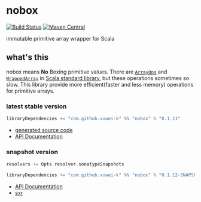 # nobox

[![Build Status](https://secure.travis-ci.org/xuwei-k/nobox.png?branch=master)](http://travis-ci.org/xuwei-k/nobox)
[![Maven Central](https://maven-badges.herokuapp.com/maven-central/com.github.xuwei-k/nobox_2.11/badge.svg)](https://maven-badges.herokuapp.com/maven-central/com.github.xuwei-k/nobox_2.11)


immutable primitive array wrapper for Scala

## what's this

nobox means **No** Boxing primitive values.
There are [`ArrayOps`](https://github.com/scala/scala/blob/v2.11.8/src/library/scala/collection/mutable/ArrayOps.scala) and [`WrappedArray`](https://github.com/scala/scala/blob/v2.11.8/src/library/scala/collection/mutable/WrappedArray.scala) in [Scala standard library](http://docs.scala-lang.org/overviews/collections/arrays.html), but these operations sometimes so slow.
This library provide more efficient(faster and less memory) operations for primitive arrays.

### latest stable version

```scala
libraryDependencies += "com.github.xuwei-k" %% "nobox" % "0.1.11"
```

- [generated source code](http://java-src.appspot.com/com.github.xuwei-k/nobox_2.11?latest)
- [API Documentation](https://oss.sonatype.org/service/local/repositories/releases/archive/com/github/xuwei-k/nobox_2.11/0.1.11/nobox_2.11-0.1.11-javadoc.jar/!/index.html)


### snapshot version

```scala
resolvers += Opts.resolver.sonatypeSnapshots

libraryDependencies += "com.github.xuwei-k" %% "nobox" % "0.1.12-SNAPSHOT"
```


- [API Documentation](https://oss.sonatype.org/service/local/repositories/snapshots/archive/com/github/xuwei-k/nobox_2.11/0.1.12-SNAPSHOT/nobox_2.11-0.1.12-SNAPSHOT-javadoc.jar/!/index.html)
- [sxr](https://oss.sonatype.org/service/local/repositories/snapshots/archive/com/github/xuwei-k/nobox_2.11/0.1.12-SNAPSHOT/nobox_2.11-0.1.12-SNAPSHOT-sxr.jar/!/index.html)

